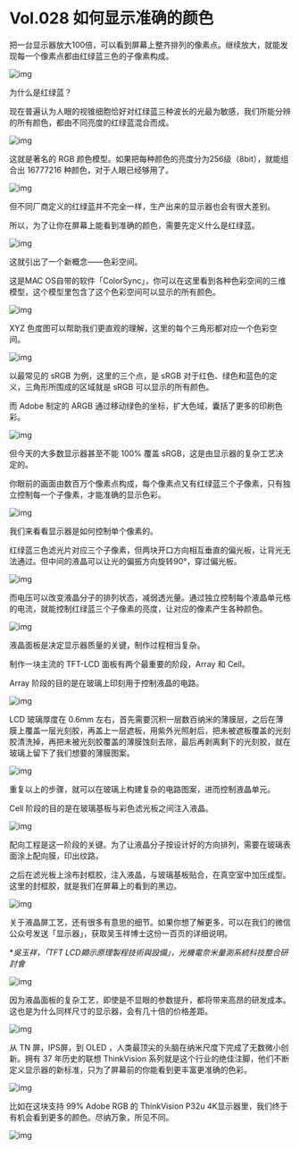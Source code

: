 # Vol.028 如何显示准确的颜色

把一台显示器放大100倍，可以看到屏幕上整齐排列的像素点。继续放大，就能发现每一个像素点都由红绿蓝三色的子像素构成。



![img](https://mmbiz.qpic.cn/mmbiz_gif/U6yRaDu1NaYbSu7r6cjkuQmnnyS76cbIciaricsZPNPibibqFvamAkzu12Fel4VkM7sZg8LUmibC1nFjUz5b3SCAIxA/640?wx_fmt=gif&tp=webp&wxfrom=5&wx_lazy=1)



为什么是红绿蓝？



现在普遍认为人眼的视锥细胞恰好对红绿蓝三种波长的光最为敏感，我们所能分辨的所有颜色，都由不同亮度的红绿蓝混合而成。



![img](https://mmbiz.qpic.cn/mmbiz_gif/U6yRaDu1NaYbSu7r6cjkuQmnnyS76cbIwMmrqTXcfWf4Pl93wnJbb3vziaU5Cg5t8814otkolM4vcH1MqeWiasow/640?wx_fmt=gif&tp=webp&wxfrom=5&wx_lazy=1)



这就是著名的 RGB 颜色模型。如果把每种颜色的亮度分为256级（8bit），就能组合出 16777216 种颜色，对于人眼已经够用了。



![img](https://mmbiz.qpic.cn/mmbiz_gif/U6yRaDu1NaYbSu7r6cjkuQmnnyS76cbIuEFtNPbMbDicwibPmiaRA8E08LqhbG8WzR3OY7A1ibia6wADC8yqU09EfbQ/640?wx_fmt=gif&tp=webp&wxfrom=5&wx_lazy=1)



但不同厂商定义的红绿蓝并不完全一样，生产出来的显示器也会有很大差别。



所以，为了让你在屏幕上能看到准确的颜色，需要先定义什么是红绿蓝。



![img](https://mmbiz.qpic.cn/mmbiz_gif/U6yRaDu1NaYbSu7r6cjkuQmnnyS76cbIdfu2nhYZYhfhzgzTFS0JyhwaWox2FhkTnbggyiahtjTp0KEy4HbJvZQ/640?wx_fmt=gif&tp=webp&wxfrom=5&wx_lazy=1)



这就引出了一个新概念——色彩空间。



这是MAC OS自带的软件「ColorSync」，你可以在这里看到各种色彩空间的三维模型，这个模型里包含了这个色彩空间可以显示的所有颜色。



![img](https://mmbiz.qpic.cn/mmbiz_gif/U6yRaDu1NaYbSu7r6cjkuQmnnyS76cbIeicBYeBiaDFRibtZeSjQ3FibEl9LicsvljYydoObrKibTnbToUUSHIehyj1A/640?wx_fmt=gif&tp=webp&wxfrom=5&wx_lazy=1)



XYZ 色度图可以帮助我们更直观的理解，这里的每个三角形都对应一个色彩空间。



![img](https://mmbiz.qpic.cn/mmbiz_png/U6yRaDu1NaYbSu7r6cjkuQmnnyS76cbITeV44nPqUP1zRfKWk9vhD11L6AnbiclDPj1W9poQegICALib0d13P7Zw/640?wx_fmt=png&tp=webp&wxfrom=5&wx_lazy=1&wx_co=1)



以最常见的 sRGB 为例，这里的三个点，是 sRGB 对于红色、绿色和蓝色的定义，三角形所围成的区域就是 sRGB 可以显示的所有颜色。



而 Adobe 制定的 ARGB 通过移动绿色的坐标，扩大色域，囊括了更多的印刷色彩。



![img](https://mmbiz.qpic.cn/mmbiz_gif/U6yRaDu1NaYbSu7r6cjkuQmnnyS76cbIoaO0ftgPgLkvQbJ2iaKwaqnpiakJJtavI27yxBSoCS6x6UVzEuQVGkFA/640?wx_fmt=gif&tp=webp&wxfrom=5&wx_lazy=1)



但今天的大多数显示器甚至不能 100% 覆盖 sRGB，这是由显示器的复杂工艺决定的。



你眼前的画面由数百万个像素点构成，每个像素点又有红绿蓝三个子像素，只有独立控制每一个子像素，才能准确的显示色彩。



![img](https://mmbiz.qpic.cn/mmbiz_gif/U6yRaDu1NaYbSu7r6cjkuQmnnyS76cbIL9BorCsmTbdLUibxuFBTBE450yV5R7Grxic1scMYtsF5JxK0QrHRYGtg/640?wx_fmt=gif&tp=webp&wxfrom=5&wx_lazy=1)



我们来看看显示器是如何控制单个像素的。



红绿蓝三色滤光片对应三个子像素，但两块开口方向相互垂直的偏光板，让背光无法通过。但中间的液晶可以让光的偏振方向旋转90°，穿过偏光板。



![img](https://mmbiz.qpic.cn/mmbiz_gif/U6yRaDu1NaYbSu7r6cjkuQmnnyS76cbIMriaG1N3e2PjRBzwWLqJz0rekrFq3akbo6dgV6zAxTWo9u44LIcpBjA/640?wx_fmt=gif&tp=webp&wxfrom=5&wx_lazy=1)



而电压可以改变液晶分子的排列状态，减弱透光量。通过独立控制每个液晶单元格的电流，就能控制红绿蓝三个子像素的亮度，让对应的像素产生各种颜色。



![img](https://mmbiz.qpic.cn/mmbiz_gif/U6yRaDu1NaYbSu7r6cjkuQmnnyS76cbIcHScqDKYGgNhdLJZTA0vHmvLVpMbIiaZDicAuicv1w1o0mbcEvze6GTuQ/640?wx_fmt=gif&tp=webp&wxfrom=5&wx_lazy=1)



液晶面板是决定显示器质量的关键，制作过程相当复杂。



制作一块主流的 TFT-LCD 面板有两个最重要的阶段，Array 和 Cell。



Array 阶段的目的是在玻璃上印刻用于控制液晶的电路。



![img](https://mmbiz.qpic.cn/mmbiz_png/U6yRaDu1NaYbSu7r6cjkuQmnnyS76cbIwlzTvU9xxg4sYdtblicLGzmpGb7If6yiaywgw9MxW1m1kv75p1ztCR3A/640?wx_fmt=png&tp=webp&wxfrom=5&wx_lazy=1&wx_co=1)



LCD 玻璃厚度在 0.6mm 左右，首先需要沉积一层数百纳米的薄膜层，之后在薄膜上覆盖一层光刻胶，再盖上一层遮板，用紫外光照射后，把未被遮板覆盖的光刻胶清洗掉，再把未被光刻胶覆盖的薄膜蚀刻去除，最后再剥离剩下的光刻胶，就在玻璃上留下了我们想要的薄膜图案。



![img](https://mmbiz.qpic.cn/mmbiz_gif/U6yRaDu1NaYbSu7r6cjkuQmnnyS76cbISCSrZgWONRIXvsSqFc478ocqWD8VV5tWmhMw1icXbyTgjRjicbz1td4g/640?wx_fmt=gif&tp=webp&wxfrom=5&wx_lazy=1)



重复以上的步骤，就可以在玻璃上构建复杂的电路图案，进而控制液晶单元。



Cell 阶段的目的是在玻璃基板与彩色滤光板之间注入液晶。



![img](https://mmbiz.qpic.cn/mmbiz_png/U6yRaDu1NaYbSu7r6cjkuQmnnyS76cbI3w8qxnw87BwLlW3iav5A1npw7Z6iaayn3L3dBfJtYUyj2BRhMfPWpVpA/640?wx_fmt=png&tp=webp&wxfrom=5&wx_lazy=1&wx_co=1)



配向工程是这一阶段的关键。为了让液晶分子按设计好的方向排列，需要在玻璃表面涂上配向膜，印出纹路。



之后在滤光板上涂布封框胶，注入液晶，与玻璃基板贴合，在真空室中加压成型。这里的封框胶，就是我们在屏幕上的看到的黑边。



![img](https://mmbiz.qpic.cn/mmbiz_gif/U6yRaDu1NaYbSu7r6cjkuQmnnyS76cbIZiazeUflGnnl3d222uyKYwXiae14nrsWibyCVKY8IBuLHo4ibYcb1eEbVg/640?wx_fmt=gif&tp=webp&wxfrom=5&wx_lazy=1)



关于液晶屏工艺，还有很多有意思的细节。如果你想了解更多，可以在我们的微信公众号发送「显示器」，获取吴玉祥博士这份一百页的详细说明。

**吳玉祥，「TFT LCD顯示原理製程技術與設備」，光機電奈米量測系統科技整合研討會*



![img](https://mmbiz.qpic.cn/mmbiz_gif/U6yRaDu1NaYbSu7r6cjkuQmnnyS76cbItY6V2XYNg73bLbbUDThiaIxkfreyFXwBkbJM42Y5WBJhxuoax0npmAw/640?wx_fmt=gif&tp=webp&wxfrom=5&wx_lazy=1)



因为液晶面板的复杂工艺，即使是不显眼的参数提升，都将带来高昂的研发成本。这也是为什么同样尺寸的显示器，会有几十倍的价格差距。



![img](https://mmbiz.qpic.cn/mmbiz_gif/U6yRaDu1NaYbSu7r6cjkuQmnnyS76cbINjqpSRwGt72kt3Z4NIDVHJKdibvxhkaU7u3p1hzBBJuyb0W6oBExhQw/640?wx_fmt=gif&tp=webp&wxfrom=5&wx_lazy=1)



从 TN 屏，IPS屏，到 OLED ，人类最顶尖的头脑在纳米尺度下完成了无数微小创新。拥有 37 年历史的联想 ThinkVision 系列就是这个行业的绝佳注脚，他们不断定义显示器的新标准，只为了屏幕前的你能看到更丰富更准确的色彩。



![img](https://mmbiz.qpic.cn/mmbiz_gif/U6yRaDu1NaYbSu7r6cjkuQmnnyS76cbIud8IqBGmTssozabQnLusKAX5Sfgx7DhdOTJdlEDR1N4icty7Yopeecg/640?wx_fmt=gif&tp=webp&wxfrom=5&wx_lazy=1)



比如在这块支持 99% Adobe RGB 的 ThinkVision P32u 4K显示器里，我们终于有机会看到更多的颜色。尽纳万象，所见不同。



![img](https://mmbiz.qpic.cn/mmbiz_gif/U6yRaDu1NaYbSu7r6cjkuQmnnyS76cbIia9h8F1P8uAOq0QjFIjutSlSD7KjvymBfVbrNJqsteCZP0tXrXmrYNw/640?wx_fmt=gif&tp=webp&wxfrom=5&wx_lazy=1)